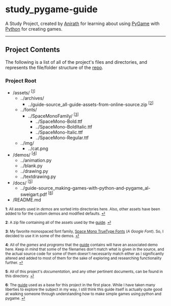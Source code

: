 # study_pygame-guide
A Study Project, created by [Anirath][4] for learning about using [PyGame][1] with [Python][2] for creating games.

---

## Project Contents
The following is a list of all of the project's files and directories, and represents the file/folder structure of the [repo][3].

### Project Root
- /assets/ <sup id="a1">[[1](#f1)]</sup>
    + ../archives/
        * ../guide-source_all-guide-assets-from-online-source.zip <sup id="a2">[[2](#f2)]</sup>
    + ../fonts/
        * ../SpaceMonoFamily/ <sup id="a3">[[3](#f3)]</sup>
            - ../SpaceMono-Bold.ttf
            - ../SpaceMono-BoldItalic.ttf
            - ../SpaceMono-Italic.ttf
            - ../SpaceMono-Regular.ttf
    + ../img/
        * ../cat.png
- /demos/ <sup id="a4">[[4](#f4)]</sup>
    + ../animation.py
    + ../blank.py
    + ../drawing.py
    + ../textdrawing.py
- /docs/ <sup id="a5">[[5](#f5)]</sup>
    + ../guide-source_making-games-with-python-and-pygame_al-sweigart.pdf <sup id="a6">[[6](#f6)]</sup>
- /README.md

<sup><b id="f1">1</b>: All assets used in _demos_ are sorted into directories here. Also, other assets have been added to for the custom demos and modified defaults. [&#9166;](#a1)</sup>

<sup><b id="f2">2</b>: A zip file containing all of the assets used by the [guide][5]. [&#9166;](#a2)</sup>

<sup><b id="f3">3</b>: My favorite monospaced font family, [Space Mono TrueType Fonts][6] (_A Google Font_). So, I decided to use it in some of the demos. [&#9166;](#a3)</sup>

<sup><b id="f4">4</b>: All of the _games_ and _programs_ that the [guide][5] contains will have an associated demo here. Keep in mind that some of the filenames don't match what is
given in the source, and the actual source code for some of them doesn't necessarily match either as I significantly altered and added to most of them for the sake of exploring and
researching functionality further. [&#9166;](#a4)</sup>

<sup><b id="f5">5</b>: All of this project's _documentation_, and any other pertinent documents, can be found in this directory. [&#9166;](#a5)</sup>

<sup><b id="f6">6</b>: The [guide][5] used as a base for this project in the first place. While I have taken many liberties to explore the subject in my way, I still think this guide
itself is actually quite good at walking someone through understanding how to make simple games using python and pygame. [&#9166;](#a6)</sup>

[1]: https://pygame.org/
[2]: https://www.python.org/
[3]: https://github.com/anirath/mongoose-hunter
[4]: https://anirath.github.io/
[5]: https://github.com/anirath/study_pygame-guide/blob/master/docs/guide-source_making-games-with-python-and-pygame_al-sweigart.pdf
[6]: https://fonts.google.com/specimen/Space+Mono
